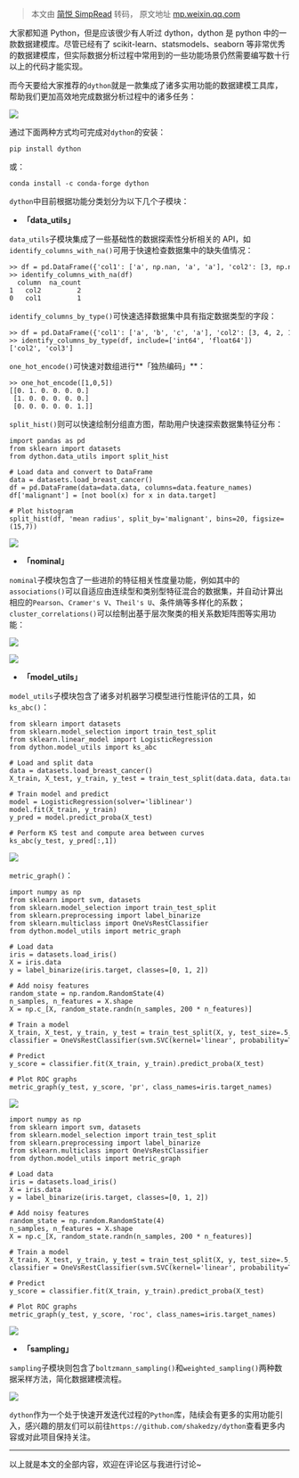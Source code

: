 > 本文由 [简悦 SimpRead](http://ksria.com/simpread/) 转码， 原文地址 [mp.weixin.qq.com](https://mp.weixin.qq.com/s?__biz=MzI2MjE3OTA1MA==&mid=2247492926&idx=1&sn=ac098dd7017151c9547892bf9632874b&chksm=ea4db4bbdd3a3dad4a29be98519ae11cffeb59215abb6d6a274b6432aa2f7690b389cdbd2273&mpshare=1&scene=1&srcid=0819mK9qJiviUpU4rrrSGUl5&sharer_sharetime=1629345233456&sharer_shareid=7fece245937ac96f04f0fb8e1311fff1#rd)

大家都知道 Python，但是应该很少有人听过 dython，dython 是 python 中的一款数据建模库。尽管已经有了 scikit-learn、statsmodels、seaborn 等非常优秀的数据建模库，但实际数据分析过程中常用到的一些功能场景仍然需要编写数十行以上的代码才能实现。  

而今天要给大家推荐的`dython`就是一款集成了诸多实用功能的数据建模工具库，帮助我们更加高效地完成数据分析过程中的诸多任务：

![](https://mmbiz.qpic.cn/mmbiz_png/g64sbb6FfmdOwmdUhyCOibrxvJTCGp7r5FLgQbNhqjSdCeEeYOGNQxTLspqQNsLialpJx5iaTuZKyMjbXWm2kOQIQ/640?wx_fmt=png)

通过下面两种方式均可完成对`dython`的安装：

```
pip install dython
```

或：

```
conda install -c conda-forge dython
```

`dython`中目前根据功能分类划分为以下几个子模块：

*   **「data_utils」**
    

`data_utils`子模块集成了一些基础性的数据探索性分析相关的 API，如`identify_columns_with_na()`可用于快速检查数据集中的缺失值情况：

```
>> df = pd.DataFrame({'col1': ['a', np.nan, 'a', 'a'], 'col2': [3, np.nan, 2, np.nan], 'col3': [1., 2., 3., 4.]})
>> identify_columns_with_na(df)
  column  na_count
1   col2         2
0   col1         1
```

`identify_columns_by_type()`可快速选择数据集中具有指定数据类型的字段：

```
>> df = pd.DataFrame({'col1': ['a', 'b', 'c', 'a'], 'col2': [3, 4, 2, 1], 'col3': [1., 2., 3., 4.]})
>> identify_columns_by_type(df, include=['int64', 'float64'])
['col2', 'col3']
```

`one_hot_encode()`可快速对数组进行**「独热编码」**：

```
>> one_hot_encode([1,0,5])
[[0. 1. 0. 0. 0. 0.]
 [1. 0. 0. 0. 0. 0.]
 [0. 0. 0. 0. 0. 1.]]
```

`split_hist()`则可以快速绘制分组直方图，帮助用户快速探索数据集特征分布：

```
import pandas as pd
from sklearn import datasets
from dython.data_utils import split_hist

# Load data and convert to DataFrame
data = datasets.load_breast_cancer()
df = pd.DataFrame(data=data.data, columns=data.feature_names)
df['malignant'] = [not bool(x) for x in data.target]

# Plot histogram
split_hist(df, 'mean radius', split_by='malignant', bins=20, figsize=(15,7))
```

![](https://mmbiz.qpic.cn/mmbiz_png/g64sbb6FfmdOwmdUhyCOibrxvJTCGp7r5hLibAvNfkg1erpmDcKMEt9E1Opt0AAoI3oWMlkgKfOtHBVJ3DUkayJA/640?wx_fmt=png)

*   **「nominal」**
    

`nominal`子模块包含了一些进阶的特征相关性度量功能，例如其中的`associations()`可以自适应由连续型和类别型特征混合的数据集，并自动计算出相应的`Pearson`、`Cramer's V`、`Theil's U`、条件熵等多样化的系数；`cluster_correlations()`可以绘制出基于层次聚类的相关系数矩阵图等实用功能：

![](https://mmbiz.qpic.cn/mmbiz_png/g64sbb6FfmdOwmdUhyCOibrxvJTCGp7r5FuVib8MQ0yZw0r64ePLVBQIeOUT28101EetBkXMibuh2cViagsuUfnHjQ/640?wx_fmt=png)

![](https://mmbiz.qpic.cn/mmbiz_png/g64sbb6FfmdOwmdUhyCOibrxvJTCGp7r5HX5HU2TljHdwnVRZ9gzOtj9hJpibJr7V6VGeGRljbMUmEYQKSp70gOw/640?wx_fmt=png)

*   **「model_utils」**
    

`model_utils`子模块包含了诸多对机器学习模型进行性能评估的工具，如`ks_abc()`：

```
from sklearn import datasets
from sklearn.model_selection import train_test_split
from sklearn.linear_model import LogisticRegression
from dython.model_utils import ks_abc

# Load and split data
data = datasets.load_breast_cancer()
X_train, X_test, y_train, y_test = train_test_split(data.data, data.target, test_size=.5, random_state=0)

# Train model and predict
model = LogisticRegression(solver='liblinear')
model.fit(X_train, y_train)
y_pred = model.predict_proba(X_test)

# Perform KS test and compute area between curves
ks_abc(y_test, y_pred[:,1])
```

![](https://mmbiz.qpic.cn/mmbiz_png/g64sbb6FfmdOwmdUhyCOibrxvJTCGp7r5z20PDia1owvsUsruL4icz5cL4hK7xnYXnia6KRMja5lXz4l1JwWD4wFeA/640?wx_fmt=png)

`metric_graph()`：

```
import numpy as np
from sklearn import svm, datasets
from sklearn.model_selection import train_test_split
from sklearn.preprocessing import label_binarize
from sklearn.multiclass import OneVsRestClassifier
from dython.model_utils import metric_graph

# Load data
iris = datasets.load_iris()
X = iris.data
y = label_binarize(iris.target, classes=[0, 1, 2])

# Add noisy features
random_state = np.random.RandomState(4)
n_samples, n_features = X.shape
X = np.c_[X, random_state.randn(n_samples, 200 * n_features)]

# Train a model
X_train, X_test, y_train, y_test = train_test_split(X, y, test_size=.5, random_state=0)
classifier = OneVsRestClassifier(svm.SVC(kernel='linear', probability=True, random_state=0))

# Predict
y_score = classifier.fit(X_train, y_train).predict_proba(X_test)

# Plot ROC graphs
metric_graph(y_test, y_score, 'pr', class_names=iris.target_names)
```

![](https://mmbiz.qpic.cn/mmbiz_png/g64sbb6FfmdOwmdUhyCOibrxvJTCGp7r5M4NiaIWjOFCdc87Em0gO5nNOVnCz5YrFHKlNMRgv7VWTdHeInDib2Liaw/640?wx_fmt=png)

```
import numpy as np
from sklearn import svm, datasets
from sklearn.model_selection import train_test_split
from sklearn.preprocessing import label_binarize
from sklearn.multiclass import OneVsRestClassifier
from dython.model_utils import metric_graph

# Load data
iris = datasets.load_iris()
X = iris.data
y = label_binarize(iris.target, classes=[0, 1, 2])

# Add noisy features
random_state = np.random.RandomState(4)
n_samples, n_features = X.shape
X = np.c_[X, random_state.randn(n_samples, 200 * n_features)]

# Train a model
X_train, X_test, y_train, y_test = train_test_split(X, y, test_size=.5, random_state=0)
classifier = OneVsRestClassifier(svm.SVC(kernel='linear', probability=True, random_state=0))

# Predict
y_score = classifier.fit(X_train, y_train).predict_proba(X_test)

# Plot ROC graphs
metric_graph(y_test, y_score, 'roc', class_names=iris.target_names)
```

![](https://mmbiz.qpic.cn/mmbiz_png/g64sbb6FfmdOwmdUhyCOibrxvJTCGp7r5Vy64I7GvviaqgZTn4uj2Ve1OiaDLI4zvC9FwB8h7OTKiafgfbrd5SSMjA/640?wx_fmt=png)

*   **「sampling」**
    

`sampling`子模块则包含了`boltzmann_sampling()`和`weighted_sampling()`两种数据采样方法，简化数据建模流程。

![](https://mmbiz.qpic.cn/mmbiz_png/g64sbb6FfmdOwmdUhyCOibrxvJTCGp7r5yQLuPp0ibSwfQSewRFF4XkezJstqxAO9Dg7V1ickEaJGOEodh5zqaTiag/640?wx_fmt=png)

`dython`作为一个处于快速开发迭代过程的`Python`库，陆续会有更多的实用功能引入，感兴趣的朋友们可以前往`https://github.com/shakedzy/dython`查看更多内容或对此项目保持关注。

* * *

以上就是本文的全部内容，欢迎在评论区与我进行讨论~
